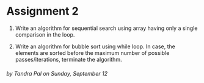 # Assignment 2
1. Write an algorithm for sequential search using array having only a single comparison in the loop.

2. Write an algorithm for bubble sort using while loop. In case, the elements are sorted before the maximum number of possible passes/iterations, terminate the algorithm.

###### by Tandra Pal on Sunday, September 12